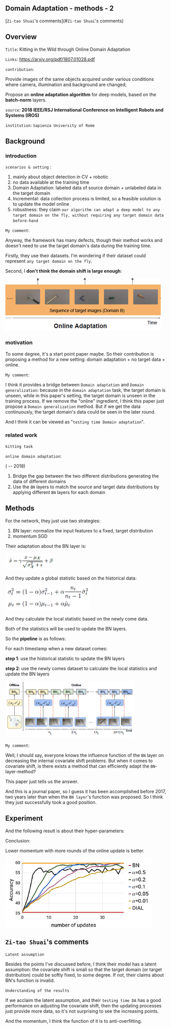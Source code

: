 ## Domain Adaptation - methods - 2

[`Zi-tao Shuai`'s comments](#`Zi-tao Shuai`'s comments)

## Overview

`Title`:  Kitting in the Wild through Online Domain Adaptation

`Links`: https://arxiv.org/pdf/1807.01028.pdf

`contribution`: 

Provide images of the same objects acquired under various conditions where camera, illumination and background are changed;

Propose an **online adaptation algorithm** for deep models, based on the **batch-norm** layers.

`source`: **2018 IEEE/RSJ International Conference on Intelligent Robots and Systems (IROS)**

`institution`: `Sapienza University of Rome`

## Background

### introduction

`scenarios & setting` : 

1. mainly about object detection in CV + robotic
2. no data available at the training time
3. Domain Adaptation: labeled data of source domain + unlabeled data in the target domain
4. Incremental: data collection process is limited, so a feasible solution is to update the model online
5. robustness: they claim `our algorithm can adapt a deep model to any target domain on the fly, without requiring any target domain data before-hand`

`My comment`:

Anyway, the framework has many defects, though their method works and doesn't need to use the target domain's data during the training time.

Firstly, they use their datasets. I'm wondering if their dataset could represent `any target domain on the fly`.

Second, I **don't think the domain shift is large enough**:

![image-20220821162855811](asset/image-20220821162855811.png)

### motivation

To some degree, it's a start point paper maybe. So their contribution is proposing a method for a new setting: domain adaptation + no target data + online.

`My comment`:

I think it provides a bridge between `Domain adaptation` and `Domain generalization`: because in the `domain adaptation` task, the target domain is unseen, while in this paper's setting, the target domain is unseen in the training process. If we remove the "online" ingredient, I think this paper just propose a `Domain generalization` method. But if we get the data continuously, the target domain's data could be seen in the later round.

And I think it can be viewed as "`testing time Domain adaptation`". 

### related work

`kitting task`

`online domain adaptation`:

( -- 2018)

1. Bridge the gap between the two different distributions generating the data of different domains
2. Use the `BN` layers to match the source and target data distributions by applying different `BN` layers for each domain

## Methods

For the network, they just use two strategies:

1. BN layer: normalize the input features to a fixed, target distribution
2. momentum SGD

Their adaptation about the BN layer is:

![image-20220821172151849](asset/image-20220821172151849.png)

And they update a global statistic based on the historical data:

![image-20220821172401294](asset/image-20220821172401294.png)

And they calculate the local statistic based on the newly come data.

Both of the statistics will be used to update the BN layers.



So the **pipeline** is as follows:

For each timestamp when a new dataset comes:

**step 1**: use the historical statistic to update the BN layers

**step 2**: use the newly comes dataset to calculate the local statistics and update the BN layers

![image-20220821165602673](asset/image-20220821165602673.png)



`My comment`:

Well, I should say, everyone knows the influence function of the `BN` layer on decreasing the internal covariate shift problems. But when it comes to covariate shift, is there exists a method that can efficiently adapt the `BN`-layer-method?

This paper just tells us the answer.

And this is a journal paper, so I guess it has been accomplished before 2017, two years later than when the `BN layer`'s function was proposed.  So I think they just successfully took a good position. 

## Experiment

And the following result is about their hyper-parameters:

Conclusion:

Lower momentum with more rounds of the online update is better.

![image-20220821172931703](asset/image-20220821172931703.png)

## `Zi-tao Shuai`'s comments

`Latent assumption`

Besides the points I've discussed before, I think their model has a latent assumption: the covariate shift is small so that the target domain (or target distribution) could be softly fixed, to some degree. If not, their claims about BN's function is invalid. 

`Understanding of the results`

If we acclaim the latent assumption, and their `testing time DA` has a good performance on adjusting the covariate shift, then the updating processes just provide more data, so it's not surprising to see the increasing points.

And the momentum, I think the function of it is to anti-overfitting. 
